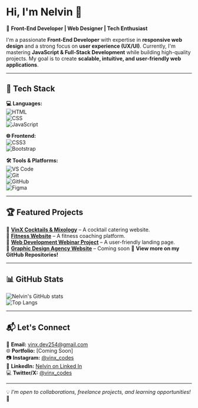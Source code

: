 # Hi, I'm Nelvin 👋  
🚀 **Front-End Developer | Web Designer | Tech Enthusiast**  

I'm a passionate **Front-End Developer** with expertise in **responsive web design** and a strong focus on **user experience (UX/UI)**. Currently, I'm mastering **JavaScript & Full-Stack Development** while building high-quality projects. My goal is to create **scalable, intuitive, and user-friendly web applications**.

---

## 🚀 Tech Stack  
**💻 Languages:**  
![HTML](https://img.shields.io/badge/-HTML5-orange?style=flat&logo=html5)  
![CSS](https://img.shields.io/badge/-CSS3-blue?style=flat&logo=css3)  
![JavaScript](https://img.shields.io/badge/-JavaScript-yellow?style=flat&logo=javascript)  

**🌐 Frontend:**  
![CSS3](https://img.shields.io/badge/-CSS3-1572B6?style=flat&logo=css3)  
![Bootstrap](https://img.shields.io/badge/-Bootstrap-563D7C?style=flat&logo=bootstrap)  

**🛠️ Tools & Platforms:**  
![VS Code](https://img.shields.io/badge/-VS%20Code-blue?style=flat&logo=visualstudiocode)  
![Git](https://img.shields.io/badge/-Git-F05032?style=flat&logo=git)  
![GitHub](https://img.shields.io/badge/-GitHub-181717?style=flat&logo=github)  
![Figma](https://img.shields.io/badge/-Figma-purple?style=flat&logo=figma)  

---

## 🏆 Featured Projects  
🔹 [**VinX Cocktails & Mixology**](https://vinx-dev254.github.io/vinx.cocktails/) – A cocktail catering website.  
🔹 [**Fitness Website**](https://vinx-dev254.github.io/fitness.web/) – A fitness coaching platform.  
🔹 [**Web Development Webinar Project**](https://vinx-dev254.github.io/webinar/) – A user-friendly landing page.  
🔹 [**Graphic Design Agency Website**](#) – Coming soon
🔗 **View more on my GitHub Repositories!**  

---

## 📊 GitHub Stats  
![Nelvin's GitHub stats](https://github-readme-stats.vercel.app/api?username=YourGitHubUsername&show_icons=true&theme=dark)  
![Top Langs](https://github-readme-stats.vercel.app/api/top-langs/?username=YourGitHubUsername&layout=compact&theme=dark)  

---

## 📬 Let's Connect  
📩 **Email:** [vinx.dev254@gmail.com](mailto:vinx.dev254@gmail.com)  
🌐 **Portfolio:** [Coming Soon]  
📷 **Instagram:** [@vinx_codes](https://instagram.com/@vinx_codes)  
💼 **LinkedIn:** [Nelvin on Linked In](www.linkedin.com/in/nelvin-codes/)  
💻 **Twitter/X:** [@vinx_codes](https://twitter.com/vinx_codes) 

---

💡 *I’m open to collaborations, freelance projects, and learning opportunities!* 🚀
